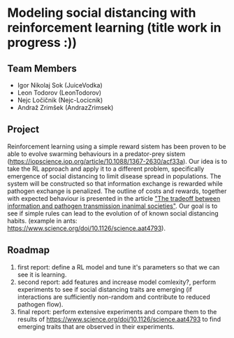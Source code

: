 # Modeling social distancing with reinforcement learning (title work in progress :))

## Team Members
- Igor Nikolaj Sok (JuiceVodka)
- Leon Todorov (LeonTodorov)
- Nejc Ločičnik (Nejc-Locicnik)
- Andraž Zrimšek (AndrazZrimsek)

## Project
Reinforcement learning using a simple reward sistem has been proven to be able to evolve swarming behaviours in a predator-prey sistem (https://iopscience.iop.org/article/10.1088/1367-2630/acf33a). 
Our idea is to take the RL approach and apply it to a different problem, specifically emergence of social distancing to limit disease spread in populations. The system will be constructed so that information exchange is 
rewarded while pathogen exchange is penalized. The outline of costs and rewards, together with expected behaviour is presented in the article ["The tradeoff between information and pathogen transmission inanimal societies"](https://nsojournals.onlinelibrary.wiley.com/doi/abs/10.1111/oik.08290). Our goal is to see if simple rules can lead to the evolution of of known social distancing habits. (example in ants: https://www.science.org/doi/10.1126/science.aat4793).

## Roadmap
1. first report: define a RL model and tune it's parameters so that we can see it is learning.
2. second report: add features and increase model comlexity?, perform experiments to see if social distancing traits are emerging (if interactions are sufficiently non-random and contribute to reduced pathogen flow).
3. final report: perform extensive experiments and compare them to the results of https://www.science.org/doi/10.1126/science.aat4793 to find emerging traits that are observed in their experiments.
